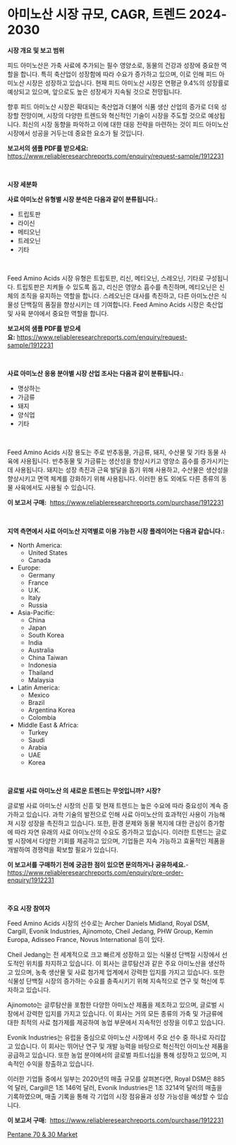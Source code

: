<p><h1>아미노산 시장 규모, CAGR, 트렌드 2024-2030</h1></p><p><strong>시장 개요 및 보고 범위</strong></p>
<p><p>피드 아미노산은 가축 사료에 추가되는 필수 영양소로, 동물의 건강과 성장에 중요한 역할을 합니다. 특히 축산업이 성장함에 따라 수요가 증가하고 있으며, 이로 인해 피드 아미노산 시장은 성장하고 있습니다. 현재 피드 아미노산 시장은 연평균 9.4%의 성장률로 예상되고 있으며, 앞으로도 높은 성장세가 지속될 것으로 전망됩니다.</p><p>향후 피드 아미노산 시장은 확대되는 축산업과 더불어 식품 생산 산업의 증가로 더욱 성장할 전망이며, 시장의 다양한 트렌드와 혁신적인 기술이 시장을 주도할 것으로 예상됩니다. 최신의 시장 동향을 파악하고 이에 대한 대응 전략을 마련하는 것이 피드 아미노산 시장에서 성공을 거두는데 중요한 요소가 될 것입니다.</p></p>
<p><strong>보고서의 샘플 PDF를 받으세요:</strong> <a href="https://www.reliableresearchreports.com/enquiry/request-sample/1912231">https://www.reliableresearchreports.com/enquiry/request-sample/1912231</a></p>
<p>&nbsp;</p>
<p><strong>시장 세분화</strong></p>
<p><strong>사료 아미노산 유형별 시장 분석은 다음과 같이 분류됩니다.:</strong></p>
<p><ul><li>트립토판</li><li>라이신</li><li>메티오닌</li><li>트레오닌</li><li>기타</li></ul></p>
<p>&nbsp;</p>
<p><p>Feed Amino Acids 시장 유형은 트립토판, 리신, 메티오닌, 스레오닌, 기타로 구성됩니다. 트립토판은 치켜들 수 있도록 돕고, 리신은 영양소 흡수를 촉진하며, 메티오닌은 신체의 조직을 유지하는 역할을 합니다. 스레오닌은 대사를 촉진하고, 다른 아미노산은 식물성 단백질의 품질을 향상시키는 데 기여합니다. Feed Amino Acids 시장은 축산업 및 사육 분야에서 중요한 역할을 합니다.</p></p>
<p><strong>보고서의 샘플 PDF를 받으세요:</strong>&nbsp;<a href="https://www.reliableresearchreports.com/enquiry/request-sample/1912231">https://www.reliableresearchreports.com/enquiry/request-sample/1912231</a></p>
<p>&nbsp;</p>
<p><strong> 사료 아미노산 응용 분야별 시장 산업 조사는 다음과 같이 분류됩니다.:</strong></p>
<p><ul><li>명상하는</li><li>가금류</li><li>돼지</li><li>양식업</li><li>기타</li></ul></p>
<p>&nbsp;</p>
<p><p>Feed Amino Acids 시장 용도는 주로 반추동물, 가금류, 돼지, 수산물 및 기타 동물 사육에 사용됩니다. 반추동물 및 가금류는 생산성을 향상시키고 영양소 흡수를 증가시키는 데 사용됩니다. 돼지는 성장 촉진과 근육 발달을 돕기 위해 사용하고, 수산물은 생산성을 향상시키고 면역 체계를 강화하기 위해 사용됩니다. 이러한 용도 외에도 다른 종류의 동물 사육에서도 사용될 수 있습니다.</p></p>
<p><strong>이 보고서 구매:</strong>&nbsp; <a href="https://www.reliableresearchreports.com/purchase/1912231">https://www.reliableresearchreports.com/purchase/1912231</a></p>
<p>&nbsp;</p>
<p><strong>지역 측면에서 사료 아미노산 지역별로 이용 가능한 시장 플레이어는 다음과 같습니다.:</strong></p>
<p><ul>
    <li>
        North America:
        <ul>
            <li>United States</li>
            <li>Canada</li>
        </ul>
    </li>
    <li>
        Europe:
        <ul>
            <li>Germany</li>
            <li>France</li>
            <li>U.K.</li>
            <li>Italy</li>
            <li>Russia</li>
        </ul>
    </li>
    <li>
        Asia-Pacific:
        <ul>
            <li>China</li>
            <li>Japan</li>
            <li>South Korea</li>
            <li>India</li>
            <li>Australia</li>
            <li>China Taiwan</li>
            <li>Indonesia</li>
            <li>Thailand</li>
            <li>Malaysia</li>
        </ul>
    </li>
    <li>
        Latin America:
        <ul>
            <li>Mexico</li>
            <li>Brazil</li>
            <li>Argentina Korea</li>
            <li>Colombia</li>
        </ul>
    </li>
    <li>
        Middle East & Africa:
        <ul>
            <li>Turkey</li>
            <li>Saudi</li>
            <li>Arabia</li>
            <li>UAE</li>
            <li>Korea</li>
        </ul>
    </li>
    </ul></p>
<p>&nbsp;</p>
<p><strong>글로벌 사료 아미노산 의 새로운 트렌드는 무엇입니까? 시장?</strong></p>
<p><p>글로벌 사료 아미노산 시장의 신흥 및 현재 트렌드는 높은 수요에 따라 중요성이 계속 증가하고 있습니다. 과학 기술의 발전으로 인해 사료 아미노산의 효과적인 사용이 가능해져 시장 성장을 촉진하고 있습니다. 또한, 환경 문제와 동물 복지에 대한 관심이 증가함에 따라 자연 유래의 사료 아미노산의 수요도 증가하고 있습니다. 이러한 트렌드는 글로벌 시장에서 다양한 기회를 제공하고 있으며, 기업들은 지속 가능하고 효율적인 제품을 개발하여 경쟁력을 확보할 필요가 있습니다.</p></p>
<p><strong>이 보고서를 구매하기 전에 궁금한 점이 있으면 문의하거나 공유하세요.</strong>- <a href="https://www.reliableresearchreports.com/enquiry/pre-order-enquiry/1912231">https://www.reliableresearchreports.com/enquiry/pre-order-enquiry/1912231</a></p>
<p>&nbsp;</p>
<p><strong>주요 시장 참여자</strong></p>
<p><p>Feed Amino Acids 시장의 선수로는 Archer Daniels Midland, Royal DSM, Cargill, Evonik Industries, Ajinomoto, Cheil Jedang, PHW Group, Kemin Europa, Adisseo France, Novus International 등이 있다.</p><p>Cheil Jedang는 전 세계적으로 크고 빠르게 성장하고 있는 식물성 단백질 시장에서 선도적인 위치를 차지하고 있습니다. 이 회사는 글루탐산과 같은 주요 아미노산을 생산하고 있으며, 농축 생산물 및 사료 첨가제 업계에서 강력한 입지를 가지고 있습니다. 또한 식물성 단백질 시장의 증가하는 수요를 충족시키기 위해 지속적으로 연구 및 혁신에 투자하고 있습니다.</p><p>Ajinomoto는 글루탐산을 포함한 다양한 아미노산 제품을 제조하고 있으며, 글로벌 시장에서 강력한 입지를 가지고 있습니다. 이 회사는 거의 모든 종류의 가축 및 가금류에 대한 최적의 사료 첨가제를 제공하여 농업 부문에서 지속적인 성장을 이루고 있습니다.</p><p>Evonik Industries는 유럽을 중심으로 아미노산 시장에서 주요 선수 중 하나로 자리잡고 있습니다. 이 회사는 뛰어난 연구 및 개발 능력을 바탕으로 혁신적인 아미노산 제품을 공급하고 있습니다. 또한 농업 분야에서의 글로벌 파트너십을 통해 성장하고 있으며, 지속적인 수익을 창출하고 있습니다.</p><p>이러한 기업들 중에서 일부는 2020년의 매출 규모를 살펴본다면, Royal DSM은 885억 달러, Cargill은 1조 146억 달러, Evonik Industries은 1조 3214억 달러의 매출을 기록하였으며, 매출 기록을 통해 각 기업의 시장 점유율과 성장 가능성을 예상할 수 있습니다.</p></p>
<p><strong>이 보고서 구매:</strong>&nbsp;&nbsp;<a href="https://www.reliableresearchreports.com/purchase/1912231">https://www.reliableresearchreports.com/purchase/1912231</a></p>
<p><p><a href="https://github.com/Glendatilghmankmgz0rbhwpy/Market-Research-Report-List-1/blob/main/pentane-70-30-market.md">Pentane 70 & 30 Market</a></p></p>
